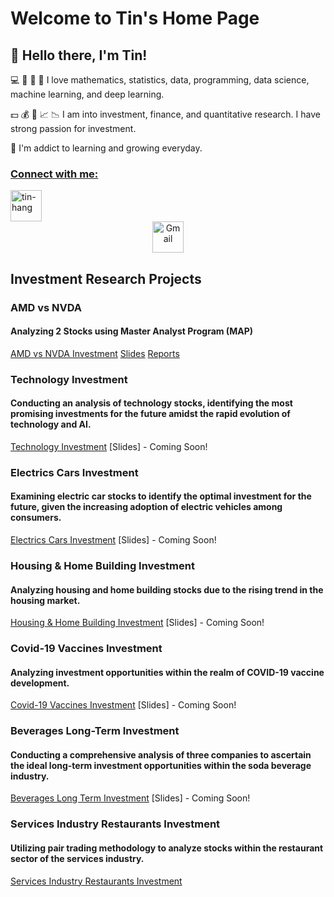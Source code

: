 # Welcome to Tin's Home Page
##  👋 Hello there, I'm Tin!

💻 🔢 🔣 🤖 I love mathematics, statistics, data, programming, data science, machine learning, and deep learning.  

💵 💰 💸 📈 📉 I am into investment, finance, and quantitative research. I have strong passion for investment. 

🌱 I'm addict to learning and growing everyday.  

### <ins> Connect with me:
<div style="text-align: left;">
    <a href="https://www.linkedin.com/in/tin-hang" target="_blank">
        <img src="https://raw.githubusercontent.com/rahuldkjain/github-profile-readme-generator/master/src/images/icons/Social/linked-in-alt.svg" alt="tin-hang" height="50" width="50"/>
    </a>
</div>
<div style="text-align: center;">
    <a href="mailto:lastancientone@gmail.com" target="_blank">
        <img src="https://vectorseek.com/wp-content/uploads/2021/02/Gmail-Logo-Vector-730x730.jpg" alt="Gmail" width="50" height="50"/>
    </a>
</div>



## Investment Research Projects
### AMD vs NVDA 
#### Analyzing 2 Stocks using Master Analyst Program (MAP)
[AMD vs NVDA Investment](https://github.com/LastAncientOne/AMD-vs-NVDA) [Slides](https://github.com/LastAncientOne/AMD-vs-NVDA/blob/main/AMD%20vs%20NVDA%20Slides.pdf) [Reports](https://github.com/LastAncientOne/AMD-vs-NVDA/blob/main/AMD%20vs%20NVDA%20Reports.pdf)

### Technology Investment
#### Conducting an analysis of technology stocks, identifying the most promising investments for the future amidst the rapid evolution of technology and AI.  
[Technology Investment](https://github.com/LastAncientOne/Technology_Investment) [Slides] - Coming Soon!

### Electrics Cars Investment
#### Examining electric car stocks to identify the optimal investment for the future, given the increasing adoption of electric vehicles among consumers.   
[Electrics Cars Investment](https://github.com/LastAncientOne/Electric_Cars_Investment) [Slides] - Coming Soon!

### Housing & Home Building Investment
#### Analyzing housing and home building stocks due to the rising trend in the housing market.  
[Housing & Home Building Investment](https://github.com/LastAncientOne/Housing_Home_Building_Investment) [Slides] - Coming Soon!

### Covid-19 Vaccines Investment  
#### Analyzing investment opportunities within the realm of COVID-19 vaccine development.  
[Covid-19 Vaccines Investment](https://github.com/LastAncientOne/Covid-19_Vaccines_Investment) [Slides] - Coming Soon!

### Beverages Long-Term Investment  
#### Conducting a comprehensive analysis of three companies to ascertain the ideal long-term investment opportunities within the soda beverage industry.  
[Beverages Long Term Investment](https://github.com/LastAncientOne/Beverages_Long_Term_Investment) [Slides] - Coming Soon!   

### Services Industry Restaurants Investment  
#### Utilizing pair trading methodology to analyze stocks within the restaurant sector of the services industry.  
[Services Industry Restaurants Investment](https://github.com/LastAncientOne/Trading-Strategies-in-Emerging-Markets-Coursera/) 
